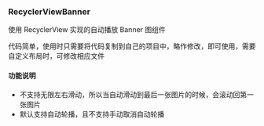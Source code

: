 ### RecyclerViewBanner
使用 RecyclerView 实现的自动播放 Banner 图组件

代码简单，使用时只需要将代码复制到自己的项目中，略作修改，即可使用，需要自定义布局时，可修改相应文件

#### 功能说明
- 不支持无限左右滑动，所以当自动滑动到最后一张图片的时候，会滚动回第一张图片
- 默认支持自动轮播，且不支持手动取消自动轮播
